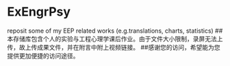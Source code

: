 # ExEngrPsy
reposit some of my EEP related works (e.g.translations, charts, statistics)
##本存储库包含个人的实验与工程心理学课后作业。由于文件大小限制，录屏无法上传，故上传成果文件，并在附言中附上视频链接。
##感谢您的访问，希望能为您提供更加便捷的访问途径。
